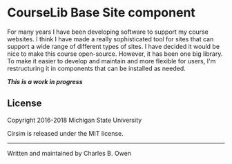 # CourseLib Base Site component

For many years I have been developing software to support my course websites. 
I think I have made a really sophisticated tool for sites that can support
a wide range of different types of sites. I have decided it would be nice to
make this course open-source. However, it has been one big library. To make it
easier to develop and maintain and more flexible for users, I'm restructuring
it in components that can be installed as needed. 

***This is a work in progress***


## License

Copyright 2016-2018 Michigan State University

Cirsim is released under the MIT license.

* * *

Written and maintained by Charles B. Owen

